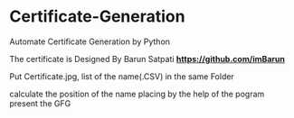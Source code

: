 # Certificate-Generation
Automate Certificate Generation by Python

The certificate is Designed By Barun Satpati  ****https://github.com/imBarun****

Put Certificate.jpg, list of the name(.CSV) in the same Folder

calculate the position of the name placing by the help of the pogram present the GFG
